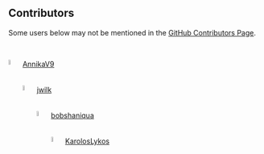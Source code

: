 ## Contributors
Some users below may not be mentioned in the [GitHub Contributors Page](https://github.com/AnnikaV9/lowbar/contributors).

<br />

<a href="https://github.com/AnnikaV9"><img src="https://avatars.githubusercontent.com/u/68383195?v=4" width="5%" align="left"> AnnikaV9</a><br /><br /><br />
<a href="https://github.com/jwilk"><img src="https://avatars.githubusercontent.com/u/141546?v=4" width="5%" align="left"> jwilk</a><br /><br /><br />
<a href="https://github.com/bobshaniqua"><img src="https://avatars.githubusercontent.com/u/36211744?v=4" width="5%" align="left"> bobshaniqua</a><br /><br /><br />
<a href="https://github.com/KarolosLykos"><img src="https://avatars.githubusercontent.com/u/6889652?v=4" width="5%" align="left"> KarolosLykos</a><br /><br /><br />
